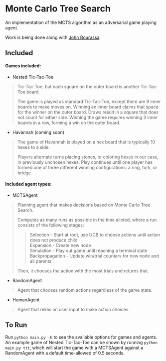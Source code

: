 # Monte Carlo Tree Search

An implementation of the MCTS algorithm as an adversarial game playing agent.  

Work is being done along with [John Bourassa](https://github.com/johink).  

## Included

#### Games included:
- Nested Tic-Tac-Toe
> Tic-Tac-Toe, but each square on the outer board is another Tic-Tac-Toe board.
> 
> The game is played as standard Tic-Tac-Toe, except there are 9 inner 
> boards to make moves on.  Winning an inner board claims that space for 
> the winner on the outer board.  Draws result in a square that does not 
> count for either side.  Winning the game requires winning 3 inner boards 
> in a row, forming a win on the outer board.

- Havannah (coming soon)
> The game of Havannah is played on a hex board that is typically 10 hexes to 
> a side.  
> 
> Players alternate turns placing stones, or coloring hexes in our 
> case, in previously unchosen hexes.  Play continues until one player has 
> formed one of three different winning configurations:  a ring, fork, or 
> bridge.

#### Included agent types:  
- MCTSAgent
> Planning agent that makes decisions based on Monte Carlo Tree Search.
> 
> Computes as many runs as possible in the time alloted, where a run 
> consists of the following stages:
> 
> >  Selection       -   Start at root, use UCB to choose actions until 
> >                        action does not produce child  
> >  Expansion       -   Create new node  
> >  Simulation      -   Play out game until reaching a terminal state  
> >  Backpropagation -   Update win/trial counters for new node and all parents  
> 
> Then, it chooses the action with the most trials and returns that.

- RandomAgent
> Agent that chooses random actions regardless of the game state.

- HumanAgent
> Agent that relies on user input to make action choices.

## To Run

Run `python main.py -h` to see the available options for games and agents.  
An example game of Nested Tic-Tac-Toe can be shown by running 
`python main.py ttt`, which will start the game with a MCTSAgent against a 
RandomAgent with a default time-allowed of 0.5 seconds.
